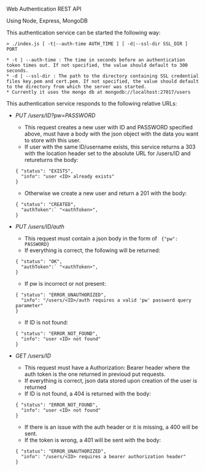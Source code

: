 Web Authentication REST API

Using Node, Express, MongoDB

This authentication service can be started the following way:
    
    > ./index.js [ -t|--auth-time AUTH_TIME ] [ -d|--ssl-dir SSL_DIR ] PORT
    
    * -t | --auth-time : The time in seconds before an authentication token times out. If not specified, the value should default to 300 seconds.
    * -d | --ssl-dir : The path to the directory containing SSL credential files key.pem and cert.pem. If not specified, the value should default to the directory from which the server was started.
    * Currently it uses the mongo db at mongodb://localhost:27017/users

This authentication service responds to the following relative URLs:

  * *PUT /users/ID?pw=PASSWORD*
    * This request creates a new user with ID and PASSWORD specified above, must have a body with the json object with the data you want to store with this user.
    * If user with the same ID/username exists, this service returns a 303 with the location header set to the absolute URL for /users/ID and retureturns the body: 
    ```
    { "status": "EXISTS",
      "info": "user <ID> already exists"
    }
    ```
    * Otherwise we create a new user and return a 201 with the body:
    ```
    { "status": "CREATED",
      "authToken":` "<authToken>", 
    }
    ```
 
 * *PUT /users/ID/auth*
    * This request must contain a json body in the form of ``` {"pw": PASSWORD}```
    * If everything is correct, the following will be returned:
    ```
    { "status": "OK",
      "authToken":` "<authToken>", 
    }
    ```
    * If pw is incorrect or not present: 
    ```
    { "status": "ERROR_UNAUTHORIZED",
      "info": "/users/<ID>/auth requires a valid 'pw' password query parameter"
    }
    ```
    * If ID is not found:
    ```
    { "status": "ERROR_NOT_FOUND",
      "info": "user <ID> not found"
    }
    ```
 
 * *GET /users/ID*
    * This request must have a Authorization: Bearer <authToken> header where the auth token is the one returned in previoud put requests.
    * If everything is correct, json data stored upon creation of the user is returned
    * If ID is not found, a 404 is returned with the body:
    ```
    { "status": "ERROR_NOT_FOUND",
      "info": "user <ID> not found"
    }
    ```
    * If there is an issue with the auth header or it is missing, a 400 will be sent.
    * If the token is wrong, a 401 will be sent with the body:
    ```
    { "status": "ERROR_UNAUTHORIZED",
      "info": "/users/<ID> requires a bearer authorization header"
    }
    ```

